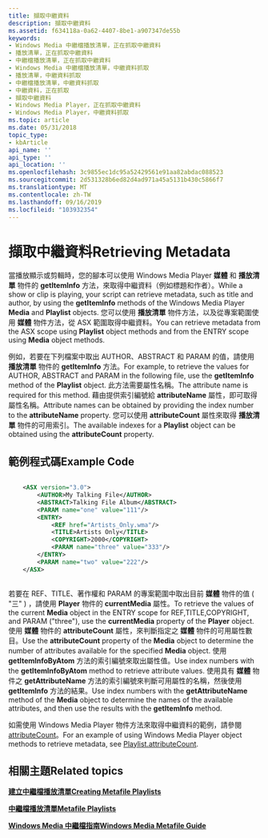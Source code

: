 ```yaml
---
title: 擷取中繼資料
description: 擷取中繼資料
ms.assetid: f634118a-0a62-4407-8be1-a907347de55b
keywords:
- Windows Media 中繼檔播放清單，正在抓取中繼資料
- 播放清單，正在抓取中繼資料
- 中繼檔播放清單，正在抓取中繼資料
- Windows Media 中繼檔播放清單，中繼資料抓取
- 播放清單，中繼資料抓取
- 中繼檔播放清單，中繼資料抓取
- 中繼資料，正在抓取
- 擷取中繼資料
- Windows Media Player，正在抓取中繼資料
- Windows Media Player，中繼資料抓取
ms.topic: article
ms.date: 05/31/2018
topic_type:
- kbArticle
api_name: ''
api_type: ''
api_location: ''
ms.openlocfilehash: 3c9855ec1dc95a52429561e91aa82abdac088523
ms.sourcegitcommit: 2d531328b6ed82d4ad971a45a5131b430c5866f7
ms.translationtype: MT
ms.contentlocale: zh-TW
ms.lasthandoff: 09/16/2019
ms.locfileid: "103932354"
---
```

# <a name="retrieving-metadata"></a><span data-ttu-id="7da88-113">擷取中繼資料</span><span class="sxs-lookup"><span data-stu-id="7da88-113">Retrieving Metadata</span></span>

<span data-ttu-id="7da88-114">當播放顯示或剪輯時，您的腳本可以使用 Windows Media Player **媒體** 和 **播放清單** 物件的 **getItemInfo** 方法，來取得中繼資料（例如標題和作者）。</span><span class="sxs-lookup"><span data-stu-id="7da88-114">While a show or clip is playing, your script can retrieve metadata, such as title and author, by using the **getItemInfo** methods of the Windows Media Player **Media** and **Playlist** objects.</span></span> <span data-ttu-id="7da88-115">您可以使用 **播放清單** 物件方法，以及從專案範圍使用 **媒體** 物件方法，從 ASX 範圍取得中繼資料。</span><span class="sxs-lookup"><span data-stu-id="7da88-115">You can retrieve metadata from the ASX scope using **Playlist** object methods and from the ENTRY scope using **Media** object methods.</span></span>

<span data-ttu-id="7da88-116">例如，若要在下列檔案中取出 AUTHOR、ABSTRACT 和 PARAM 的值，請使用 **播放清單** 物件的 **getItemInfo** 方法。</span><span class="sxs-lookup"><span data-stu-id="7da88-116">For example, to retrieve the values for AUTHOR, ABSTRACT and PARAM in the following file, use the **getItemInfo** method of the **Playlist** object.</span></span> <span data-ttu-id="7da88-117">此方法需要屬性名稱。</span><span class="sxs-lookup"><span data-stu-id="7da88-117">The attribute name is required for this method.</span></span> <span data-ttu-id="7da88-118">藉由提供索引編號給 **attributeName** 屬性，即可取得屬性名稱。</span><span class="sxs-lookup"><span data-stu-id="7da88-118">Attribute names can be obtained by providing the index number to the **attributeName** property.</span></span> <span data-ttu-id="7da88-119">您可以使用 **attributeCount** 屬性來取得 **播放清單** 物件的可用索引。</span><span class="sxs-lookup"><span data-stu-id="7da88-119">The available indexes for a **Playlist** object can be obtained using the **attributeCount** property.</span></span>

## <a name="example-code"></a><span data-ttu-id="7da88-120">範例程式碼</span><span class="sxs-lookup"><span data-stu-id="7da88-120">Example Code</span></span>


```XML

    <ASX version="3.0">
        <AUTHOR>My Talking File</AUTHOR>
        <ABSTRACT>Talking File Album</ABSTRACT>
        <PARAM name="one" value="111"/>
        <ENTRY>
            <REF href="Artists_Only.wma"/>
            <TITLE>Artists Only</TITLE>
            <COPYRIGHT>2000</COPYRIGHT>
            <PARAM name="three" value="333"/>
        </ENTRY>
        <PARAM name="two" value="222"/>
    </ASX>
    

```



<span data-ttu-id="7da88-121">若要在 REF、TITLE、著作權和 PARAM 的專案範圍中取出目前 **媒體** 物件的值 ( "三" ) ，請使用 **Player** 物件的 **currentMedia** 屬性。</span><span class="sxs-lookup"><span data-stu-id="7da88-121">To retrieve the values of the current **Media** object in the ENTRY scope for REF,TITLE,COPYRIGHT, and PARAM ("three"), use the **currentMedia** property of the **Player** object.</span></span> <span data-ttu-id="7da88-122">使用 **媒體** 物件的 **attributeCount** 屬性，來判斷指定之 **媒體** 物件的可用屬性數目。</span><span class="sxs-lookup"><span data-stu-id="7da88-122">Use the **attributeCount** property of the **Media** object to determine the number of attributes available for the specified **Media** object.</span></span> <span data-ttu-id="7da88-123">使用 **getItemInfoByAtom** 方法的索引編號來取出屬性值。</span><span class="sxs-lookup"><span data-stu-id="7da88-123">Use index numbers with the **getItemInfoByAtom** method to retrieve attribute values.</span></span> <span data-ttu-id="7da88-124">使用具有 **媒體** 物件之 **getAttributeName** 方法的索引編號來判斷可用屬性的名稱，然後使用 **getItemInfo** 方法的結果。</span><span class="sxs-lookup"><span data-stu-id="7da88-124">Use index numbers with the **getAttributeName** method of the **Media** object to determine the names of the available attributes, and then use the results with the **getItemInfo** method.</span></span>

<span data-ttu-id="7da88-125">如需使用 Windows Media Player 物件方法來取得中繼資料的範例，請參閱 [attributeCount](playlist-attributecount.md)。</span><span class="sxs-lookup"><span data-stu-id="7da88-125">For an example of using Windows Media Player object methods to retrieve metadata, see [Playlist.attributeCount](playlist-attributecount.md).</span></span>

## <a name="related-topics"></a><span data-ttu-id="7da88-126">相關主題</span><span class="sxs-lookup"><span data-stu-id="7da88-126">Related topics</span></span>

<dl> <dt>

[<span data-ttu-id="7da88-127">**建立中繼檔播放清單**</span><span class="sxs-lookup"><span data-stu-id="7da88-127">**Creating Metafile Playlists**</span></span>](creating-metafile-playlists.md)
</dt> <dt>

[<span data-ttu-id="7da88-128">**中繼檔播放清單**</span><span class="sxs-lookup"><span data-stu-id="7da88-128">**Metafile Playlists**</span></span>](metafile-playlists.md)
</dt> <dt>

[<span data-ttu-id="7da88-129">**Windows Media 中繼檔指南**</span><span class="sxs-lookup"><span data-stu-id="7da88-129">**Windows Media Metafile Guide**</span></span>](windows-media-metafile-guide.md)
</dt> </dl>

 

 




